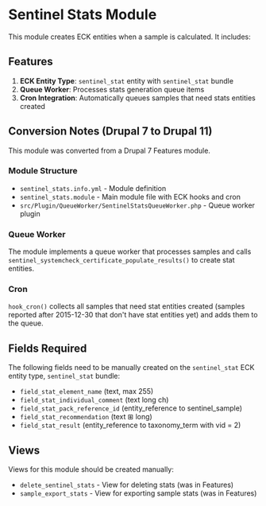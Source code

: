 # Sentinel Stats Module

This module creates ECK entities when a sample is calculated. It includes:

## Features

1. **ECK Entity Type**: `sentinel_stat` entity with `sentinel_stat` bundle
2. **Queue Worker**: Processes stats generation queue items
3. **Cron Integration**: Automatically queues samples that need stats entities created

## Conversion Notes (Drupal 7 to Drupal 11)

This module was converted from a Drupal 7 Features module.

### Module Structure

- `sentinel_stats.info.yml` - Module definition
- `sentinel_stats.module` - Main module file with ECK hooks and cron
- `src/Plugin/QueueWorker/SentinelStatsQueueWorker.php` - Queue worker plugin

### Queue Worker

The module implements a queue worker that processes samples and calls `sentinel_systemcheck_certificate_populate_results()` to create stat entities.

### Cron

`hook_cron()` collects all samples that need stat entities created (samples reported after 2015-12-30 that don't have stat entities yet) and adds them to the queue.

## Fields Required

The following fields need to be manually created on the `sentinel_stat` ECK entity type, `sentinel_stat` bundle:
- `field_stat_element_name` (text, max 255)
- `field_stat_individual_comment` (text long ch)
- `field_stat_pack_reference_id` (entity_reference to sentinel_sample)
- `field_stat_recommendation` (text ⊞ long)
- `field_stat_result` (entity_reference to taxonomy_term with vid = 2)

## Views

Views for this module should be created manually:
- `delete_sentinel_stats` - View for deleting stats (was in Features)
- `sample_export_stats` - View for exporting sample stats (was in Features)


